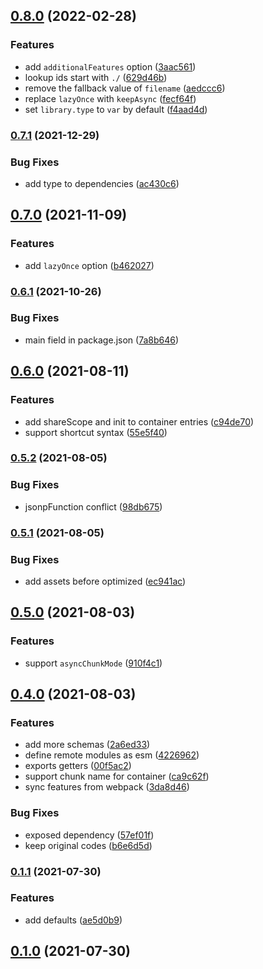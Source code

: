 ## [0.8.0](https://github.com/CyanSalt/module-federation-plugin/compare/v0.7.1...v0.8.0) (2022-02-28)


### Features

* add `additionalFeatures` option ([3aac561](https://github.com/CyanSalt/module-federation-plugin/commit/3aac5614785ebf2fd385c48093f081658efbfc5b))
* lookup ids start with `./` ([629d46b](https://github.com/CyanSalt/module-federation-plugin/commit/629d46bd91ac8d848da84030cc2906f08c92ff98))
* remove the fallback value of `filename` ([aedccc6](https://github.com/CyanSalt/module-federation-plugin/commit/aedccc6a8cb0df277e1571b35510b0b82ec05257))
* replace `lazyOnce` with `keepAsync` ([fecf64f](https://github.com/CyanSalt/module-federation-plugin/commit/fecf64fd7acda6411d155befebccdbb09b48fc39))
* set `library.type` to `var` by default ([f4aad4d](https://github.com/CyanSalt/module-federation-plugin/commit/f4aad4d242e773ad55cd3b13ae114cdba327a1f5))

### [0.7.1](https://github.com/CyanSalt/module-federation-plugin/compare/v0.7.0...v0.7.1) (2021-12-29)


### Bug Fixes

* add type to dependencies ([ac430c6](https://github.com/CyanSalt/module-federation-plugin/commit/ac430c6b7ef943fb1698d3424c88f4887916ddac))

## [0.7.0](https://github.com/CyanSalt/module-federation-plugin/compare/v0.6.1...v0.7.0) (2021-11-09)


### Features

* add `lazyOnce` option ([b462027](https://github.com/CyanSalt/module-federation-plugin/commit/b462027fcc852a0233fcb14f7c9f5551ca85591f))

### [0.6.1](https://github.com/CyanSalt/module-federation-plugin/compare/v0.6.0...v0.6.1) (2021-10-26)


### Bug Fixes

* main field in package.json ([7a8b646](https://github.com/CyanSalt/module-federation-plugin/commit/7a8b646f3795bf0d21b046a0fd4a132ef028989c))

## [0.6.0](https://github.com/CyanSalt/module-federation-plugin/compare/v0.6.0...v0.6.1) (2021-08-11)


### Features

* add shareScope and init to container entries ([c94de70](https://github.com/CyanSalt/module-federation-plugin/commit/c94de7056935ee425fd303493e1591cf17acfa05))
* support shortcut syntax ([55e5f40](https://github.com/CyanSalt/module-federation-plugin/commit/55e5f40895110c923012befa35c400eaee7f416e))

### [0.5.2](https://github.com/CyanSalt/module-federation-plugin/compare/v0.6.0...v0.6.1) (2021-08-05)


### Bug Fixes

* jsonpFunction conflict ([98db675](https://github.com/CyanSalt/module-federation-plugin/commit/98db6750ac8679ef9721bf376005c47bea2f345a))

### [0.5.1](https://github.com/CyanSalt/module-federation-plugin/compare/v0.6.0...v0.6.1) (2021-08-05)


### Bug Fixes

* add assets before optimized ([ec941ac](https://github.com/CyanSalt/module-federation-plugin/commit/ec941ac500365b5f8d96e76d8ae63195eaf9ba0f))

## [0.5.0](https://github.com/CyanSalt/module-federation-plugin/compare/v0.6.0...v0.6.1) (2021-08-03)


### Features

* support `asyncChunkMode` ([910f4c1](https://github.com/CyanSalt/module-federation-plugin/commit/910f4c1fa3c743b8f6ccfc91a6706793b57d42e1))

## [0.4.0](https://github.com/CyanSalt/module-federation-plugin/compare/v0.6.0...v0.6.1) (2021-08-03)


### Features

* add more schemas ([2a6ed33](https://github.com/CyanSalt/module-federation-plugin/commit/2a6ed33cd546c1f4f95c10d82c44a1536fbcab14))
* define remote modules as esm ([4226962](https://github.com/CyanSalt/module-federation-plugin/commit/422696265c3abef64d010e0b1d25b028d1841eb5))
* exports getters ([00f5ac2](https://github.com/CyanSalt/module-federation-plugin/commit/00f5ac23a6cd937e156fb28a07cafa7e9d003350))
* support chunk name for container ([ca9c62f](https://github.com/CyanSalt/module-federation-plugin/commit/ca9c62feb13c1b3d7fd0e3f28b5865429e219b0c))
* sync features from webpack ([3da8d46](https://github.com/CyanSalt/module-federation-plugin/commit/3da8d469f5e63ed1f310f82197e21c70dac20d74))


### Bug Fixes

* exposed dependency ([57ef01f](https://github.com/CyanSalt/module-federation-plugin/commit/57ef01f5c411ce56182e9b1cbdcba139660be56f))
* keep original codes ([b6e6d5d](https://github.com/CyanSalt/module-federation-plugin/commit/b6e6d5dd020903127be6dfaebae0a1311b6b5bf5))

### [0.1.1](https://github.com/CyanSalt/module-federation-plugin/compare/v0.6.0...v0.6.1) (2021-07-30)


### Features

* add defaults ([ae5d0b9](https://github.com/CyanSalt/module-federation-plugin/commit/ae5d0b9740996ceb579626a0121fc0ef1daa8cfa))

## [0.1.0](https://github.com/CyanSalt/module-federation-plugin/compare/v0.6.0...v0.6.1) (2021-07-30)


